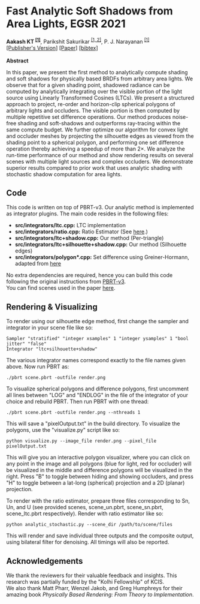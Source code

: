 Fast Analytic Soft Shadows from Area Lights, EGSR 2021
===============
<b>Aakash KT <sup><a href="http://cvit.iiit.ac.in/">[1]</a></sup></b>, Parikshit Sakurikar <sup><a href="https://dreamvu.com/">[1, 2]</a></sup>, P. J. Narayanan <sup><a href="http://cvit.iiit.ac.in/">[1]</a></sup>
<br>
<span>
    <a target="_blank" href="#">[Publisher's Version]</a>
    <a target="_blank" href="https://drive.google.com/file/d/1Ssgnxu-yjYeDAasBKEuaM6i9q6KcK5g1/view">[Paper]</a>
    <a target="_blank" href="https://aakashkt.github.io/analytic_ss_bibtex.txt">[bibtex]</a>
</span>
<br><br>
<b>Abstract</b>
<p>
In this paper, we present the first method to analytically compute shading and soft shadows for physically based BRDFs from
arbitrary area lights. We observe that for a given shading point, shadowed radiance can be computed by analytically integrating over the visible portion of the light source using Linearly Transformed Cosines (LTCs). We present a structured approach to project, re-order and horizon-clip spherical polygons of arbitrary lights and occluders. The visible portion is then computed by multiple repetitive set difference operations. Our method produces noise-free shading and soft-shadows and outperforms ray-tracing within the same compute budget. We further optimize our algorithm for convex light and occluder meshes by projecting the silhouette edges as viewed from the shading point to a spherical polygon, and performing one set difference operation thereby achieving a speedup of more than 2×. We analyze the run-time performance of our method and show rendering results on several scenes with multiple light sources and complex occluders. We demonstrate superior results compared to prior work that uses analytic shading with stochastic shadow computation for area lights.
</p>

Code
---------
This code is written on top of PBRT-v3. Our analytic method is implemented as integrator plugins. The main code resides in the following files:<br>
<ul>
<li><b>src/integrators/ltc.cpp:</b> LTC implementation</li>
<li><b>src/integrators/ratio.cpp:</b> Ratio Estimator (See <a href="https://research.nvidia.com/publication/2018-05_Combining-Analytic-Direct">here</a>.)</li>
<li><b>src/integrators/ltc+shadow.cpp:</b> Our method (Per-triangle)</li>
<li><b>src/integrators/ltc+silhouette+shadow.cpp:</b> Our method (Silhouette edges)</li>
<li><b>src/integrators/polygon*.cpp:</b> Set difference using Greiner-Hormann, adapted from <a href="https://github.com/Lecanyu/PolygonClipping">here</a></li>
</ul>

No extra dependencies are required, hence you can build this code following the original instructions from <a href="https://github.com/mmp/pbrt-v3">PBRT-v3</a>.
<br>
You can find scenes used in the paper <a href="https://iiitaphyd-my.sharepoint.com/:f:/g/personal/aakash_kt_research_iiit_ac_in/Emm-eVr3AodEpjMEr8XPMCIBdxOVABKX2JdhbWDpRwpGRA?e=zlxVTd">here</a>.

Rendering & Visualizing
---
To render using our silhouette edge method, first change the sampler and integrator in your scene file like so:
```
Sampler "stratified" "integer xsamples" 1 "integer ysamples" 1 "bool jitter" "false"
Integrator "ltc+silhouette+shadow"
```
The various integrator names correspond exactly to the file names given above. Now run PBRT as:
```
./pbrt scene.pbrt -outfile render.png
```

To visualize spherical polygons and difference polygons, first uncomment all lines between "LOG" and "ENDLOG" in the file of the integrator of your choice and rebuild PBRT. Then run PBRT with one thread:
```
./pbrt scene.pbrt -outfile render.png --nthreads 1
```
This will save a "pixelOutput.txt" in the build directory. To visualize the polygons, use the "visualize.py" script like so:
```
python visualize.py --image_file render.png --pixel_file pixelOutput.txt
```
This will give you an interactive polygon visualizer, where you can click on any point in the image and all polygons (blue for light, red for occluder) will be visualized in the middle and difference polygons will be visualized in the right. Press "B" to toggle between hiding and showing occluders, and press "H" to toggle between a lat-long (spherical) projection and a 2D (planar) projection.

To render with the ratio estimator, prepare three files corresponding to Sn, Un, and U (see provided scenes, scene_un.pbrt, scene_sn.pbrt, scene_ltc.pbrt respectively). Render with ratio estimator like so:
```
python analytic_stochastic.py --scene_dir /path/to/scene/files
```
This will render and save individual three outputs and the composite output, using bilateral filter for denoising. All timings will also be reported.

Acknowledgements
------------
We thank the reviewers for their valuable feedback and insights. This research was partially funded by the "Kolhi Fellowship" of KCIS. <br>
We also thank Matt Pharr, Wenzel Jakob, and Greg Humphreys for their amazing book <i>Physically Based Rendering: From Theory to Implementation</i>.


